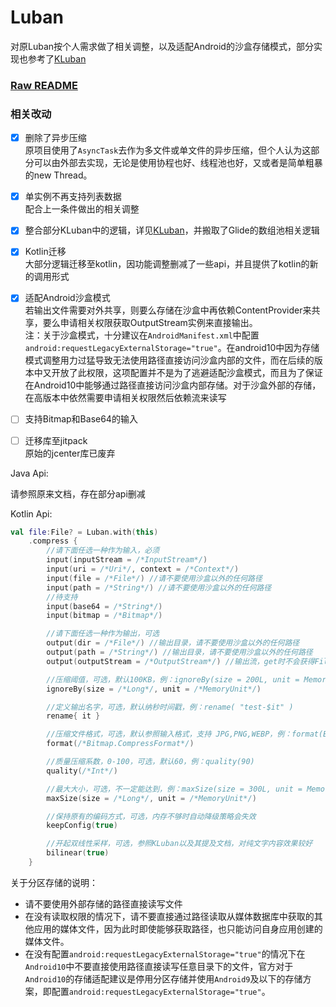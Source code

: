 # Luban

对原Luban按个人需求做了相关调整，以及适配Android的沙盒存储模式，部分实现也参考了[KLuban](https://github.com/forJrking/KLuban)

### [Raw README](https://github.com/Curzibn/Luban/blob/master/README.md)

### 相关改动

- [x] 删除了异步压缩<br>原项目使用了`AsyncTask`去作为多文件或单文件的异步压缩，但个人认为这部分可以由外部去实现，无论是使用协程也好、线程池也好，又或者是简单粗暴的new Thread。
  
- [x] 单实例不再支持列表数据<br>配合上一条件做出的相关调整

- [x] 整合部分KLuban中的逻辑，详见[KLuban](https://github.com/forJrking/KLuban/blob/master/README.md)，并搬取了Glide的数组池相关逻辑

- [x] Kotlin迁移<br>大部分逻辑迁移至kotlin，因功能调整删减了一些api，并且提供了kotlin的新的调用形式

- [x] 适配Android沙盒模式<br>若输出文件需要对外共享，则要么存储在沙盒中再依赖ContentProvider来共享，要么申请相关权限获取OutputStream实例来直接输出。<br>注：关于沙盒模式，十分建议在`AndroidManifest.xml`中配置`android:requestLegacyExternalStorage="true"`。在android10中因为存储模式调整用力过猛导致无法使用路径直接访问沙盒内部的文件，而在后续的版本中又开放了此权限，这项配置并不是为了逃避适配沙盒模式，而且为了保证在Android10中能够通过路径直接访问沙盒内部存储。对于沙盒外部的存储，在高版本中依然需要申请相关权限然后依赖流来读写

- [ ] 支持Bitmap和Base64的输入

- [ ] 迁移库至jitpack<br>原始的jcenter库已废弃
  
Java Api:

请参照原来文档，存在部分api删减

Kotlin Api:
```kotlin
val file:File? = Luban.with(this)
    .compress {
        //请下面任选一种作为输入，必须
        input(inputStream = /*InputStream*/)
        input(uri = /*Uri*/, context = /*Context*/)
        input(file = /*File*/) //请不要使用沙盒以外的任何路径
        input(path = /*String*/) //请不要使用沙盒以外的任何路径
        //待支持
        input(base64 = /*String*/)
        input(bitmap = /*Bitmap*/)

        //请下面任选一种作为输出，可选
        output(dir = /*File*/) //输出目录，请不要使用沙盒以外的任何路径
        output(path = /*String*/) //输出目录，请不要使用沙盒以外的任何路径
        output(outputStream = /*OutputStream*/) //输出流，get时不会获得File实例，可应对沙盒模式下对外部存储的写入（未测试）

        //压缩阈值，可选，默认100KB，例：ignoreBy(size = 200L, unit = MemoryUnit.KB)
        ignoreBy(size = /*Long*/, unit = /*MemoryUnit*/)

        //定义输出名字，可选，默认纳秒时间戳，例：rename( "test-$it" )
        rename{ it }

        //压缩文件格式，可选，默认参照输入格式，支持 JPG,PNG,WEBP，例：format(Bitmap.CompressFormat.PNG)
        format(/*Bitmap.CompressFormat*/)

        //质量压缩系数，0-100，可选，默认60，例：quality(90)
        quality(/*Int*/)

        //最大大小，可选，不一定能达到，例：maxSize(size = 300L, unit = MemoryUnit.KB)
        maxSize(size = /*Long*/, unit = /*MemoryUnit*/)

        //保持原有的编码方式，可选，内存不够时自动降级策略会失效
        keepConfig(true)

        //开起双线性采样，可选，参照KLuban以及其提及文档，对纯文字内容效果较好
        bilinear(true)
    }
```

关于分区存储的说明：
 - 请不要使用外部存储的路径直接读写文件
 - 在没有读取权限的情况下，请不要直接通过路径读取从媒体数据库中获取的其他应用的媒体文件，因为此时即使能够获取路径，也只能访问自身应用创建的媒体文件。
 - 在没有配置`android:requestLegacyExternalStorage="true"`的情况下在`Android10`中不要直接使用路径直接读写任意目录下的文件，官方对于`Android10`的存储适配建议是停用分区存储并使用`Android9`及以下的存储方案，即配置`android:requestLegacyExternalStorage="true"`。
